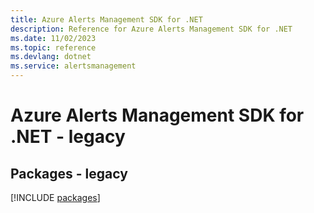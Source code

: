 ```yaml
---
title: Azure Alerts Management SDK for .NET
description: Reference for Azure Alerts Management SDK for .NET
ms.date: 11/02/2023
ms.topic: reference
ms.devlang: dotnet
ms.service: alertsmanagement
---
```

# Azure Alerts Management SDK for .NET - legacy
## Packages - legacy
[!INCLUDE [packages](alerts-management-index.md)]